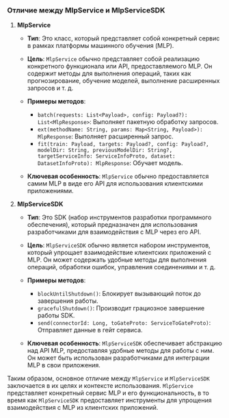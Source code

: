 ### Отличие между MlpService и MlpServiceSDK

1. **MlpService**

    - **Тип**: Это класс, который представляет собой конкретный сервис в рамках платформы машинного обучения (MLP).

    - **Цель**: `MlpService` обычно представляет собой реализацию конкретного функционала или API, предоставляемого MLP. Он содержит методы для выполнения операций, таких как прогнозирование, обучение моделей, выполнение расширенных запросов и т. д.

    - **Примеры методов**:
        - `batch(requests: List<Payload>, config: Payload?): List<MlpResponse>`: Выполняет пакетную обработку запросов.
        - `ext(methodName: String, params: Map<String, Payload>): MlpResponse`: Выполняет расширенный запрос.
        - `fit(train: Payload, targets: Payload?, config: Payload?, modelDir: String, previousModelDir: String?, targetServiceInfo: ServiceInfoProto, dataset: DatasetInfoProto): MlpResponse`: Обучает модель.

    - **Ключевая особенность**: `MlpService` обычно предоставляется самим MLP в виде его API для использования клиентскими приложениями.

2. **MlpServiceSDK**

    - **Тип**: Это SDK (набор инструментов разработки программного обеспечения), который предназначен для использования разработчиками для взаимодействия с MLP через его API.

    - **Цель**: `MlpServiceSDK` обычно является набором инструментов, который упрощает взаимодействие клиентских приложений с MLP. Он может содержать удобные методы для выполнения операций, обработки ошибок, управления соединениями и т. д.

    - **Примеры методов**:
        - `blockUntilShutdown()`: Блокирует вызывающий поток до завершения работы.
        - `gracefulShutdown()`: Производит грациозное завершение работы SDK.
        - `send(connectorId: Long, toGateProto: ServiceToGateProto)`: Отправляет данные в гейт сервиса.

    - **Ключевая особенность**: `MlpServiceSDK` обеспечивает абстракцию над API MLP, предоставляя удобные методы для работы с ним. Он может быть использован разработчиками для интеграции MLP в свои приложения.

Таким образом, основное отличие между `MlpService` и `MlpServiceSDK` заключается в их целях и контексте использования. `MlpService` представляет конкретный сервис MLP и его функциональность, в то время как `MlpServiceSDK` предоставляет инструменты для упрощения взаимодействия с MLP из клиентских приложений.